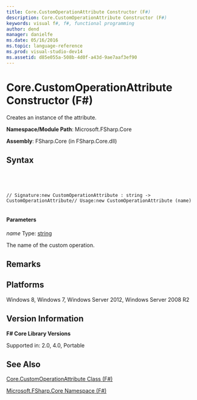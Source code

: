 ```yaml
---
title: Core.CustomOperationAttribute Constructor (F#)
description: Core.CustomOperationAttribute Constructor (F#)
keywords: visual f#, f#, functional programming
author: dend
manager: danielfe
ms.date: 05/16/2016
ms.topic: language-reference
ms.prod: visual-studio-dev14
ms.assetid: d85e055a-508b-4d0f-a43d-9ae7aaf3ef90 
---
```


# Core.CustomOperationAttribute Constructor (F#)

Creates an instance of the attribute.

**Namespace/Module Path**: Microsoft.FSharp.Core

**Assembly**: FSharp.Core (in FSharp.Core.dll)


## Syntax



```




// Signature:new CustomOperationAttribute : string -> CustomOperationAttribute// Usage:new CustomOperationAttribute (name)


```





#### Parameters
*name*
Type: [string](http://msdn.microsoft.com/en-us/library/12b97856-ec80-4f70-a018-afb0753f755a)


The name of the custom operation.




## Remarks

## Platforms
Windows 8, Windows 7, Windows Server 2012, Windows Server 2008 R2


## Version Information
**F# Core Library Versions**

Supported in: 2.0, 4.0, Portable




## See Also
[Core.CustomOperationAttribute Class &#40;F&#35;&#41;](Core.CustomOperationAttribute-Class-%5BFSharp%5D.md)

[Microsoft.FSharp.Core Namespace &#40;F&#35;&#41;](Microsoft.FSharp.Core-Namespace-%5BFSharp%5D.md)

